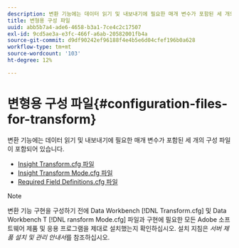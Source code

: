 ```yaml
---
description: 변환 기능에는 데이터 읽기 및 내보내기에 필요한 매개 변수가 포함된 세 개의 구성 파일이 포함되어 있습니다.
title: 변형용 구성 파일
uuid: abb5b7a4-ade6-4658-b3a1-7ce4c2c17507
exl-id: 9cd5ae3a-e3fc-466f-a6ab-20582001fb4a
source-git-commit: d9df90242ef96188f4e4b5e6d04cfef196b0a628
workflow-type: tm+mt
source-wordcount: '103'
ht-degree: 12%

---
```


# 변형용 구성 파일{#configuration-files-for-transform}

변환 기능에는 데이터 읽기 및 내보내기에 필요한 매개 변수가 포함된 세 개의 구성 파일이 포함되어 있습니다.

* [Insight Transform.cfg 파일](../../../../home/c-dataset-const-proc/c-transf-func/c-config-files-transf/t-ins-transf-file/t-ins-transf-file.md#task-857fc535ccdb4c39b763179efa4b0f13)
* [Insight Transform Mode.cfg 파일](../../../../home/c-dataset-const-proc/c-transf-func/c-config-files-transf/t-transf-mode-file.md#task-816c4723c08541898cd3449474dee3df)
* [Required Field Definitions.cfg 파일](../../../../home/c-dataset-const-proc/c-transf-func/c-config-files-transf/c-req-field-def-file.md#concept-3697c777c09049ccac0354962e7bb64c)

>[!NOTE]
>
>변환 기능 구현을 구성하기 전에 Data Workbench [!DNL Transform.cfg] 및 Data Workbench T [!DNL ransform Mode.cfg] 파일과 구현에 필요한 모든 Adobe 소프트웨어 제품 및 응용 프로그램을 제대로 설치했는지 확인하십시오. 설치 지침은 *서버 제품 설치 및 관리 안내서*&#x200B;를 참조하십시오.
